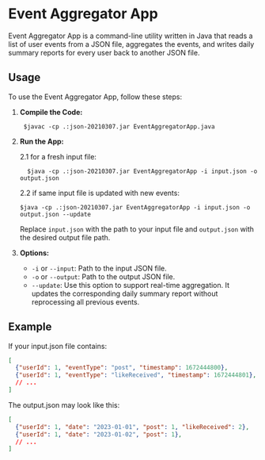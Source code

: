 # Event Aggregator App

Event Aggregator App is a command-line utility written in Java that reads a list of user events from a JSON file, aggregates the events, and writes daily summary reports for every user back to another JSON file.

## Usage

To use the Event Aggregator App, follow these steps:

1. **Compile the Code:**
    
        $javac -cp .:json-20210307.jar EventAggregatorApp.java

2. **Run the App:**

    2.1  for a fresh input file:

         $java -cp .:json-20210307.jar EventAggregatorApp -i input.json -o output.json
   
   2.2 if same input file is updated with new events:
   
        
       $java -cp .:json-20210307.jar EventAggregatorApp -i input.json -o output.json --update
       

    Replace `input.json` with the path to your input file and `output.json` with the desired output file path.

4. **Options:**

    - `-i` or `--input`: Path to the input JSON file.
    - `-o` or `--output`: Path to the output JSON file.
    - `--update`: Use this option to support real-time aggregation. It updates the corresponding daily summary report without reprocessing all previous events.

## Example

If your input.json file contains:

```json
[
  {"userId": 1, "eventType": "post", "timestamp": 1672444800},
  {"userId": 1, "eventType": "likeReceived", "timestamp": 1672444801},
  // ...
]
```

The output.json may look like this:

```json
[
  {"userId": 1, "date": "2023-01-01", "post": 1, "likeReceived": 2},
  {"userId": 1, "date": "2023-01-02", "post": 1},
  // ...
]



